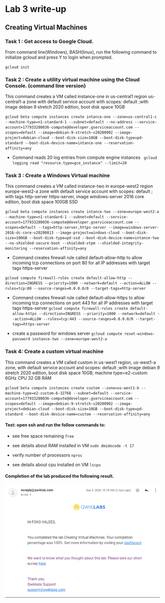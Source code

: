 # Lab 3 write-up

## Creating Virtual Machines

### Task 1 : Get access to Google Cloud.
 From command line(Windows), BASH(linux), run  the following command to initialize gcloud and  press Y to login when prompted. 

 `gcloud init`

### Task 2 : Create a utility virtual machine using the Cloud Console. (command line version)
This command creates a VM called instance-one in us-central1 region us-central1-a zone with default service account with scopes: default  ;with image debian 9 stretch 2020 edition, boot disk space 10GB
  
`gcloud beta compute instances create intance-one --zone=us-central1-c --machine-type=n1-standard-1 --subnet=default --no-address --service-account=177933280036-compute@developer.gserviceaccount.com --scopes=default --image=debian-9-stretch-v20200902 --image-project=debian-cloud --boot-disk-size=10GB --boot-disk-type=pd-standard --boot-disk-device-name=intance-one --reservation-affinity=any
`

- Command reads 20 log entries from compute engine instances
` gcloud logging read "resource.type=gce_instance" --limit=20`

### Task 3 : Create a Windows Virtual machine
This command creates a VM called instance-two in europe-west2 region europe-west2-a zone with default service account with scopes: default ; with tags http-server https-server, image windows-server 2016 core edition, boot disk space 100GB SSD



`gcloud beta compute instances create intance-two --zone=europe-west2-a --machine-type=n1-standard-1 --subnet=default --service-account=177933280036-compute@developer.gserviceaccount.com --scopes=default --tags=http-server,https-server --image=windows-server-2016-dc-core-v20200813 --image-project=windows-cloud --boot-disk-size=100GB --boot-disk-type=pd-ssd --boot-disk-device-name=intance-two --no-shielded-secure-boot --shielded-vtpm --shielded-integrity-monitoring --reservation-affinity=any`

- Command creates firewall rule called default-allow-http to allow incoming tcp connections on port 80 for all IP addresses with target tags https-server

`gcloud compute firewall-rules create default-allow-http --direction=INGRESS --priority=1000 --network=default --action=ALLOW --rules=tcp:80 --source-ranges=0.0.0.0/0 --target-tags=http-server`

- Command creates firewall rule called default-allow-https to allow incoming tcp connections on port 443 for all IP addresses with target tags https-server
`gcloud compute firewall-rules create default-allow-https --direction=INGRESS --priority=1000 --network=default --action=ALLOW --rules=tcp:443 --source-ranges=0.0.0.0/0 --target-tags=https-server
`

- create a password for windows server
`gcloud compute reset-windows-password instance-two --zone=europe-west2-a`

### Task 4: Create a custom virtual machine
This command creates a VM called custom in us-west1 region, us-west1-a zone, with default service account and scopes: default  ;with image debian 9 stretch 2020 edition, boot disk space 10GB; machine type=e2-custom 6GHz CPU 32 GB RAM


`gcloud beta compute instances create custom --zone=us-west1-b --machine-type=e2-custom-6-32768 --subnet=default --service-account=177933280036-compute@developer.gserviceaccount.com --scopes=default --image=debian-9-stretch-v20200902 --image-project=debian-cloud --boot-disk-size=10GB --boot-disk-type=pd-standard --boot-disk-device-name=custom --reservation-affinity=any
`

#### Test: open ssh and run the follow commands to: 
- see free space remaining
`free`

- see details about RAM installed in VM
`sudo dmidecode -t 17`

- verify number of processors
`nproc`

- see details about cpu installed on  VM
`lscpu`


#### Completion of the lab produced the following result. 
![Image of lab 1](screenshots/creating-virtual-machines.png)
